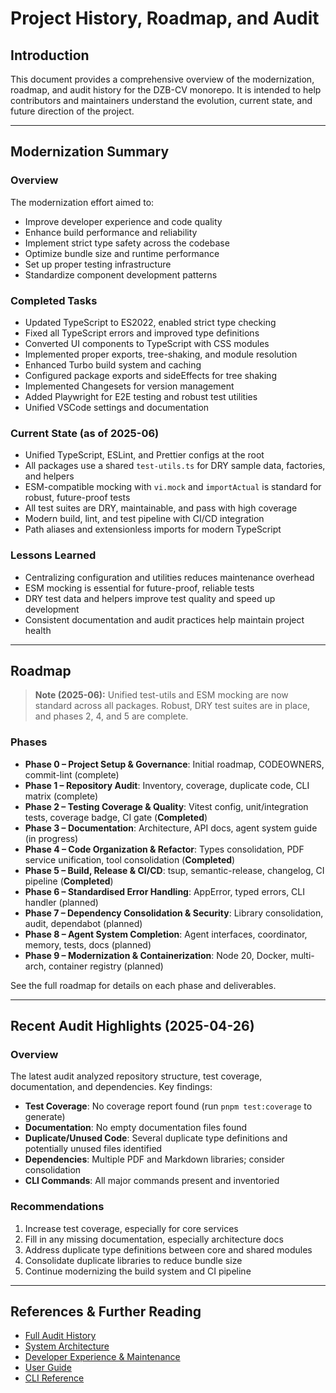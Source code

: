 # Project History, Roadmap, and Audit

## Introduction

This document provides a comprehensive overview of the modernization, roadmap, and audit history for the DZB-CV monorepo. It is intended to help contributors and maintainers understand the evolution, current state, and future direction of the project.

---

## Modernization Summary

### Overview
The modernization effort aimed to:
- Improve developer experience and code quality
- Enhance build performance and reliability
- Implement strict type safety across the codebase
- Optimize bundle size and runtime performance
- Set up proper testing infrastructure
- Standardize component development patterns

### Completed Tasks
- Updated TypeScript to ES2022, enabled strict type checking
- Fixed all TypeScript errors and improved type definitions
- Converted UI components to TypeScript with CSS modules
- Implemented proper exports, tree-shaking, and module resolution
- Enhanced Turbo build system and caching
- Configured package exports and sideEffects for tree shaking
- Implemented Changesets for version management
- Added Playwright for E2E testing and robust test utilities
- Unified VSCode settings and documentation

### Current State (as of 2025-06)
- Unified TypeScript, ESLint, and Prettier configs at the root
- All packages use a shared `test-utils.ts` for DRY sample data, factories, and helpers
- ESM-compatible mocking with `vi.mock` and `importActual` is standard for robust, future-proof tests
- All test suites are DRY, maintainable, and pass with high coverage
- Modern build, lint, and test pipeline with CI/CD integration
- Path aliases and extensionless imports for modern TypeScript

### Lessons Learned
- Centralizing configuration and utilities reduces maintenance overhead
- ESM mocking is essential for future-proof, reliable tests
- DRY test data and helpers improve test quality and speed up development
- Consistent documentation and audit practices help maintain project health

---

## Roadmap

> **Note (2025-06):** Unified test-utils and ESM mocking are now standard across all packages. Robust, DRY test suites are in place, and phases 2, 4, and 5 are complete.

### Phases

- **Phase 0 – Project Setup & Governance**: Initial roadmap, CODEOWNERS, commit-lint (complete)
- **Phase 1 – Repository Audit**: Inventory, coverage, duplicate code, CLI matrix (complete)
- **Phase 2 – Testing Coverage & Quality**: Vitest config, unit/integration tests, coverage badge, CI gate (**Completed**)
- **Phase 3 – Documentation**: Architecture, API docs, agent system guide (in progress)
- **Phase 4 – Code Organization & Refactor**: Types consolidation, PDF service unification, tool consolidation (**Completed**)
- **Phase 5 – Build, Release & CI/CD**: tsup, semantic-release, changelog, CI pipeline (**Completed**)
- **Phase 6 – Standardised Error Handling**: AppError, typed errors, CLI handler (planned)
- **Phase 7 – Dependency Consolidation & Security**: Library consolidation, audit, dependabot (planned)
- **Phase 8 – Agent System Completion**: Agent interfaces, coordinator, memory, tests, docs (planned)
- **Phase 9 – Modernization & Containerization**: Node 20, Docker, multi-arch, container registry (planned)

See the full roadmap for details on each phase and deliverables.

---

## Recent Audit Highlights (2025-04-26)

### Overview
The latest audit analyzed repository structure, test coverage, documentation, and dependencies. Key findings:

- **Test Coverage**: No coverage report found (run `pnpm test:coverage` to generate)
- **Documentation**: No empty documentation files found
- **Duplicate/Unused Code**: Several duplicate type definitions and potentially unused files identified
- **Dependencies**: Multiple PDF and Markdown libraries; consider consolidation
- **CLI Commands**: All major commands present and inventoried

### Recommendations
1. Increase test coverage, especially for core services
2. Fill in any missing documentation, especially architecture docs
3. Address duplicate type definitions between core and shared modules
4. Consolidate duplicate libraries to reduce bundle size
5. Continue modernizing the build system and CI pipeline

---

## References & Further Reading

- [Full Audit History](./audit/)
- [System Architecture](./technical/System-Architecture.md)
- [Developer Experience & Maintenance](./technical/Developer-Experience.md)
- [User Guide](./user-guide/)
- [CLI Reference](./reference/cli-commands.md) 